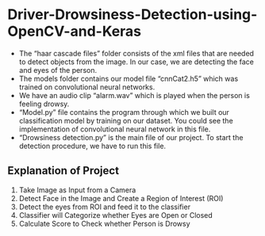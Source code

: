# Driver-Drowsiness-Detection-using-OpenCV-and-Keras
- The “haar cascade files” folder consists of the xml files that are needed to detect objects from the image. In our case, we are detecting the face and eyes of the person.<br>
- The models folder contains our model file “cnnCat2.h5” which was trained on convolutional neural networks.<br>
- We have an audio clip “alarm.wav” which is played when the person is feeling drowsy.<br>
- “Model.py” file contains the program through which we built our classification model by training on our dataset. You could see the implementation of convolutional neural network in this file.<br>
- “Drowsiness detection.py” is the main file of our project. To start the detection procedure, we have to run this file.<br>

## Explanation of Project
1.  Take Image as Input from a Camera
2.  Detect Face in the Image and Create a Region of Interest (ROI)
3.  Detect the eyes from ROI and feed it to the classifier
4.  Classifier will Categorize whether Eyes are Open or Closed
5.  Calculate Score to Check whether Person is Drowsy
